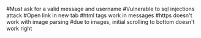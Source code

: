 #Must ask for a valid message and username
#Vulnerable to sql injections attack
#Open link in new tab
#html tags work in messages
#https doesn't work with image parsing
#due to images, initial scrolling to bottom doesn't work right